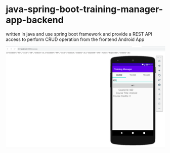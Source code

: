 # java-spring-boot-training-manager-app-backend

 written in java and use spring boot framework and provide a REST API access to perform CRUD operation from the frontend Android App
 
 ![screenshoot1](images/screenshot1.png)
